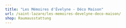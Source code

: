 ```yaml
---
title: "Les Mémoires d'Évelyne - Déco Maison"
url: /saint-lazare/les-memoires-develyne-deco-maison/
shop: Raumausstattung
---
```

